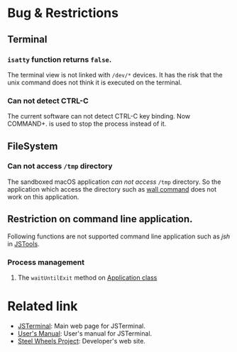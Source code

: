 # Bug & Restrictions
## Terminal
### `isatty` function returns `false`.
The terminal view is not linked with `/dev/*` devices.
It has the risk that the unix command does not think it is executed on the terminal.

### Can not detect CTRL-C
The current software can not detect CTRL-C key binding.
Now COMMAND+. is used to stop the process instead of it.

## FileSystem
### Can not access `/tmp` directory
The sandboxed macOS application _can not access_ `/tmp` directory.
So the application which access the directory such as [wall command](https://github.com/freebsd/freebsd/blob/master/usr.bin/wall/wall.c) does not work on this application.

## Restriction on command line application.
Following functions are not supported command line application such as *jsh* in [JSTools](https://github.com/steelwheels/JSTools/blob/master/README.md).

### Process management
1. The `waitUntilExit` method on [Application class](https://github.com/steelwheels/KiwiScript/blob/master/KiwiLibrary/Document/Class/Application.md)

# Related link
* [JSTerminal](https://github.com/steelwheels/JSTerminal): Main web page for JSTerminal.
* [User's Manual](https://github.com/steelwheels/JSTerminal/blob/master/Documents/UsersManual.md): User's manual for JSTerminal.
* [Steel Wheels Project](https://steelwheels.github.io): Developer's web site.
